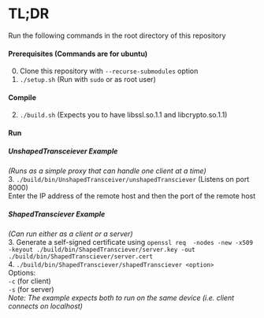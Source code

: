 # TL;DR

Run the following commands in the root directory of this repository

#### Prerequisites (Commands are for ubuntu)
0. Clone this repository with `--recurse-submodules` option
1. `./setup.sh` (Run with `sudo` or as root user)

#### Compile
2. `./build.sh` (Expects you to have libssl.so.1.1 and libcrypto.so.1.1)  

#### Run

##### UnshapedTransceiever Example
_(Runs as a simple proxy that can handle one client at a time)_  
3. `./build/bin/UnshapedTransceiver/unshapedTransciever` (Listens on port 8000)  
Enter the IP address of the remote host and then the port of the remote host

##### ShapedTransciever Example
_(Can run either as a client or a server)_  
3. Generate a self-signed certificate using `openssl req  -nodes -new -x509  -keyout ./build/bin/ShapedTransciever/server.key -out ./build/bin/ShapedTransciever/server.cert`  
4. `./build/bin/ShapedTransciever/shapedTransciever <option>`  
  Options:  
  `-c` (for client)  
  `-s` (for server)  
_Note: The example expects both to run on the same device (i.e. client connects on localhost)_
